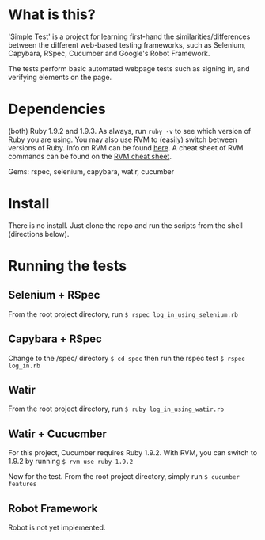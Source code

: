 What is this?
============
'Simple Test' is a project for learning first-hand the 
similarities/differences 
between the different web-based testing frameworks, such as 
Selenium, Capybara, RSpec, Cucumber and Google's Robot Framework.  

The tests perform basic automated webpage tests such as signing in, and verifying elements on the 
page.

Dependencies
===========
(both) Ruby 1.9.2 and 1.9.3. As always, run `ruby -v` to see which version of Ruby you are using.  You may also use RVM to (easily) switch between versions of Ruby.  Info on RVM can be found [here](https://rvm.io/). A cheat sheet of RVM commands can be found on the [RVM cheat sheet](http://cheat.errtheblog.com/s/rvm).

Gems: rspec, selenium, capybara, watir, cucumber

Install
=======
There is no install.  Just clone the repo and run the scripts from the shell (directions below).

Running the tests
================

## Selenium + RSpec
  From the root project directory, run 
  `$ rspec log_in_using_selenium.rb`

## Capybara + RSpec
  Change to the /spec/ directory
  `$ cd spec`
  then run the rspec test
  `$ rspec log_in.rb`

## Watir
  From the root project directory, run
  `$ ruby log_in_using_watir.rb`

## Watir + Cucucmber
  For this project, Cucumber requires Ruby 1.9.2.  With RVM, you can 
  switch to 1.9.2 by running
  `$ rvm use ruby-1.9.2`

  Now for the test. From the root project directory, simply run
  `$ cucumber features`

## Robot Framework
  Robot is not yet implemented.  
